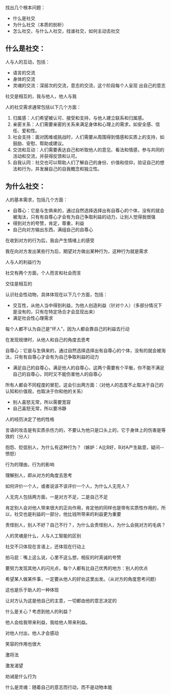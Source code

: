找出几个根本问题：

- 什么是社交
- 为什么社交（本质的剖析）
- 怎么社交，与什么人社交，找谁社交，如何主动去社交

## 什么是社交：

人与人的互动，包括：

- 语言的交流
- 身体的交流
- 灵魂的交流：深层次的交流，意志的交流，这个阶段每个人呈现 出自己的意志

社交是相互的，我与他人，他人与我

人的社交需求通常包括以下几个方面：

1. 归属感：人们希望被认可、接受和支持，与他人建立联系和归属感。
2. 亲密关系：人们需要亲密的关系来满足身体和心理上的需求，如安全感、信任、爱和性。
3. 社会支持：面对困难或挑战时，人们需要从周围得到情感和实质上的支持，如鼓励、安慰、帮助或建议。
4. 交流和互动：人们需要表达自己和听取他人的意见、看法和情感，参与共同的活动和交流，并获得反馈和认可。
5. 自我认同：社交也可以帮助人们了解自己的身份、价值和信仰，验证自己的想法和行为，并发展自己的自我概念和独立性。

## 为什么社交：

人的基本需求，包括几个方面：

- 自尊心：它是与生俱来的，通过自然选择选择出有自尊心的个体，没有的就会被淘汰，只有有自尊心才会有为自己争取利益的动力，让别人觉得我很强
- 得到对方的夸赞，肯定，尊重，利益
- 自己向对方输出东西，满组自己的自尊心

在收到对方的行为后，我会产生情绪上的感受

我在向对方发出某些行为后，期望对方做出某种行为，这种行为就是需求

人与人的利益行为

社交有两个方面，个人而言和社会而言

交往是相互的

认识社会性动物，具体体现在以下几个方面，包括：

- 交互性，从他人当中得到利益，为他人创造利益（针对个人）（多部分情况下是没有的，只有在特定场合才会显现出来）
- 满足社会性心理需求

每个人都不认为自己是“坏人”，因为人都会靠自己的利益去行动

在发现规律时，从他人和自己的角度去思考

自尊心：它是与生俱来的，通过自然选择选择出有自尊心的个体，没有的就会被淘汰，只有有自尊心才会有为自己争取利益的动力

- 满足自己的自尊心，满足他人的自尊心，这两个需要有个平衡，你不能不满足自己的自尊心，同时又不能伤害他人的自尊心

所有人都会不同程度的冒犯，这会引出两方面：（对他人的态度不止取决于自己的认知和价值观，也取决于你和他的关系）

- 别人喜怒无常，所以需要宽容
- 自己喜怒无常，所以要冷静

人的经历决定了他的性格

言语的攻击是有实质杀伤力的，不要认为他只是口头上的，它于身体上的伤害是等效的（分人）

抱怨、贬低别人，为什么有这种行为？（嫉妒：A比B好，B对A产生敌意，疑问--愤怒）

行为的理由，行为的影响

理解别人，即从对方的角度去思考

如何评价一个人，或者说该不该评价一个人，为什么人无完人？

人无完人包括两方面，一是对方不足，二是自己不足

肯定别人会对他人带来很大的正向作用，肯定他的同样也是带有实质性作用的，所以，社交也是利益的一部分，他比钱所带来的利益更为重要

责怪别人，别人不好？自己不行？，为什么会责怪别人，为什么会挑对方的毛病？

人的灵魂是什么，人与人工智能的区别

社交不只体现在言语上，还体现在行动上

拍马屁：嘴上这么说，心里不这么想，相反的时真诚的夸赞

要努力发现其他人的闪光点，每个人都有比自己优秀的地方：别人的优点

希望某人做某件事，一定要从他人的好处这里出发。（从对方的角度思考问题）

这也是乐于助人的一种体现

让对方认为这是他自己的主意，一切都由他的意志决定的

什么是关心？考虑到他人的利益？

他人会给我带来利益，我给他人带来利益。

对他人付出，他人才会感动

笑容的作用也很大

激将法

激发渴望

劝诫是什么行为

什么是灵魂：随着自己的意志而行动，而不是动物本能
